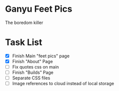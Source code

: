 # Ganyu Feet Pics

The boredom killer



# Task List
- [x] Finish Main "feet pics" page
- [x] Finish "About" Page
- [ ] Fix quotes css on main
- [ ] Finish "Builds" Page
- [ ] Separate CSS files
- [ ] Image references to cloud instead of local storage
